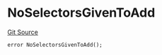 # NoSelectorsGivenToAdd
[Git Source](https://github.com/thrackle-io/forte-rules-engine/blob/9fddf56ef55dac8b5660e8eb459c61d41ab7f720/src/protocol/economic/ruleProcessor/RuleProcessorDiamondLib.sol)


```solidity
error NoSelectorsGivenToAdd();
```


